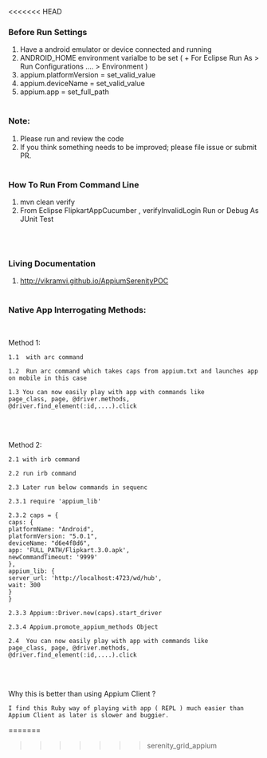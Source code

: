 
<<<<<<< HEAD
### Before Run Settings

1.  Have a android emulator or device connected and running
2.  ANDROID_HOME environment varialbe to be set ( + For Eclipse Run As > Run Configurations .... > Environment )
3.  appium.platformVersion  =  set_valid_value
4.  appium.deviceName  =  set_valid_value
5.  appium.app  =  set_full_path
<br><br>


### Note:

1. Please run and review the code
2. If you think something needs to be improved; please file issue or submit PR.
<br><br>


### How To Run From Command Line

1. mvn clean verify
2. From Eclipse FlipkartAppCucumber , verifyInvalidLogin  Run or Debug As JUnit Test

<br><br>


### Living Documentation

1. http://vikramvi.github.io/AppiumSerenityPOC
<br><br>





###  Native App Interrogating Methods:
<br>

Method 1:

	1.1  with arc command

	1.2  Run arc command which takes caps from appium.txt and launches app on mobile in this case

	1.3 You can now easily play with app with commands like
	page_class, page, @driver.methods,  @driver.find_element(:id,....).click
<br><br>

Method 2:

	2.1 with irb command

	2.2 run irb command

	2.3 Later run below commands in sequenc

	2.3.1 require 'appium_lib'

	2.3.2 caps = {
	caps: {
	platformName: "Android",
	platformVersion: "5.0.1",
	deviceName: "d6e4f8d6",
	app: 'FULL_PATH/Flipkart.3.0.apk',
	newCommandTimeout: '9999'
	},
	appium_lib: {
	server_url: 'http://localhost:4723/wd/hub',
	wait: 300
	}
	}

	2.3.3 Appium::Driver.new(caps).start_driver

	2.3.4 Appium.promote_appium_methods Object

	2.4  You can now easily play with app with commands like
	page_class, page, @driver.methods,  @driver.find_element(:id,....).click
<br><br>


Why this is better than using Appium Client ?

	I find this Ruby way of playing with app ( REPL ) much easier than Appium Client as later is slower and buggier.
=======
>>>>>>> serenity_grid_appium
